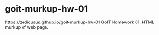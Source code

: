 # goit-murkup-hw-01
https://zedicusus.github.io/goit-murkup-hw-01
GoIT Homework 01. HTML murkup of web page.
